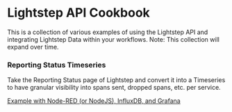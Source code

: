 # Lightstep API Cookbook

This is a collection of various examples of using the Lightstep API and integrating Lightstep Data within your workflows. Note: This collection will expand over time.

### Reporting Status Timeseries

Take the Reporting Status page of Lightstep and convert it into a Timeseries to have granular visibility into spans sent, dropped spans, etc. per service. 

[Example with Node-RED (or NodeJS), InfluxDB, and Grafana](./reporting-status-timeseries)